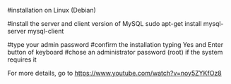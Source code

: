 #installation on Linux (Debian)

#install the server and client version of MySQL
sudo apt-get install mysql-server mysql-client

#type your admin password
#confirm the installation typing Yes and Enter button of keyboard
#chose an administrator password (root) if the system requires it


For more details, go to
https://www.youtube.com/watch?v=noy5ZYKfOz8
